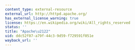 ```yaml
---
content_type: external-resource
external_url: http://httpd.apache.org/
has_external_license_warning: true
license: https://en.wikipedia.org/wiki/All_rights_reserved
status: ''
title: "Apache\u2122"
uid: ddc52f07-a79f-44c3-9d59-f729591f051e
wayback_url: ''
---
```

